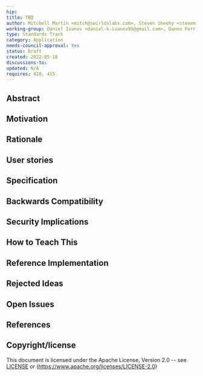 ```yaml
---
hip: 
title: TBD
author: Mitchell Martin <mitch@swirldslabs.com>, Steven Sheehy <steven.sheehy@swirldslabs.com> 
working-group: Daniel Ivanov <daniel-k-ivanov95@gmail.com>, Danno Ferrin <danno.ferrin@swirldslabs.com>, Richard Bair <richard.bair@swirldslabs.com>
type: Standards Track 
category: Application 
needs-council-approval: Yes 
status: Draft 
created: 2022-05-18
discussions-to: 
updated: N/A
requires: 410, 415
---
```


## Abstract

## Motivation

## Rationale

## User stories

## Specification

## Backwards Compatibility

## Security Implications

## How to Teach This

## Reference Implementation

## Rejected Ideas

## Open Issues

## References

## Copyright/license

This document is licensed under the Apache License, Version 2.0 -- see [LICENSE](../LICENSE) or (https://www.apache.org/licenses/LICENSE-2.0)

